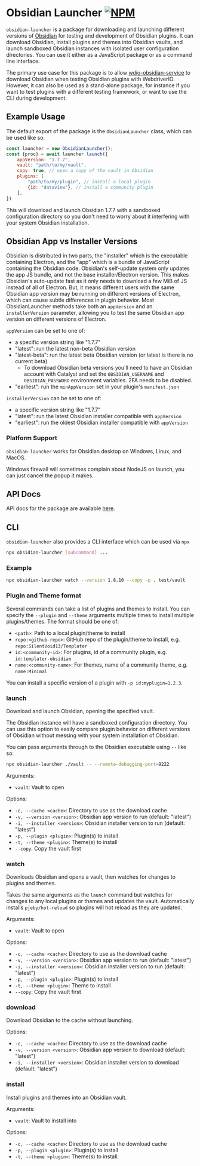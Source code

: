 # Obsidian Launcher [![NPM](https://img.shields.io/npm/v/obsidian-launcher)](https://www.npmjs.com/package/obsidian-launcher)

`obsidian-launcher` is a package for downloading and launching different versions of [Obsidian](https://obsidian.md) for testing and development of Obsidian plugins. It can download Obsidian, install plugins and themes into Obsidian vaults, and launch sandboxed Obsidian instances with isolated user configuration directories. You can use it either as a JavaScript package or as a command line interface.

The primary use case for this package is to allow [wdio-obsidian-service](../wdio-obsidian-service/README.md) to download Obsidian when testing Obsidian plugins with WebdriverIO. However, it can also be used as a stand-alone package, for instance if you want to test plugins with a different testing framework, or want to use the CLI during development.

## Example Usage
The default export of the package is the `ObsidianLauncher` class, which can be used like so:
```js
const launcher = new ObsidianLauncher();
const {proc} = await launcher.launch({
    appVersion: "1.7.7",
    vault: "path/to/my/vault",
    copy: true, // open a copy of the vault in Obsidian
    plugins: [
        "path/to/my/plugin", // install a local plugin
        {id: "dataview"}, // install a community plugin
    ],
})
```
This will download and launch Obsidian 1.7.7 with a sandboxed configuration directory so you don't need to worry about it interfering with your system Obsidian installation.

## Obsidian App vs Installer Versions
Obsidian is distributed in two parts, the "installer" which is the executable containing Electron, and the "app" which is a bundle of JavaScript containing the Obsidian code. Obsidian's self-update system only updates the app JS bundle, and not the base installer/Electron version. This makes Obsidian's auto-update fast as it only needs to download a few MiB of JS instead of all of Electron. But, it means different users with the same Obsidian app version may be running on different versions of Electron, which can cause subtle differences in plugin behavior. Most ObsidianLauncher methods take both an `appVersion` and an `installerVersion` parameter, allowing you to test the same Obsidian app version on different versions of Electron.

`appVersion` can be set to one of:
- a specific version string like "1.7.7"
- "latest": run the latest non-beta Obsidian version
- "latest-beta": run the latest beta Obsidian version (or latest is there is no current beta)
    - To download Obsidian beta versions you'll need to have an Obsidian account with Catalyst and set the `OBSIDIAN_USERNAME` and `OBSIDIAN_PASSWORD` environment variables. 2FA needs to be disabled.
- "earliest": run the `minAppVersion` set in your plugin's `manifest.json`

`installerVersion` can be set to one of:
- a specific version string like "1.7.7"
- "latest": run the latest Obsidian installer compatible with `appVersion`
- "earliest": run the oldest Obsidian installer compatible with `appVersion`

### Platform Support
`obsidian-launcher` works for Obsidian desktop on Windows, Linux, and MacOS.

Windows firewall will sometimes complain about NodeJS on launch, you can just cancel the popup it makes.

## API Docs
API docs for the package are available [here](https://jesse-r-s-hines.github.io/wdio-obsidian-service/obsidian-launcher/README.html).

## CLI
`obsidian-launcher` also provides a CLI interface which can be used via `npx`
```bash
npx obsidian-launcher [subcommand] ...
```

### Example
```bash
npx obsidian-launcher watch --version 1.8.10 --copy -p . test/vault
```

### Plugin and Theme format
Several commands can take a list of plugins and themes to install. You can specify the `--plugin` and `--theme` arguments multiple times to install multiple plugins/themes. The format should be one of:
- `<path>`: Path to a local plugin/theme to install
- `repo:<github-repo>`: GitHub repo of the plugin/theme to install, e.g. `repo:SilentVoid13/Templater`
- `id:<community-id>`: For plugins, id of a community plugin, e.g. `id:templater-obsidian`
- `name:<community-name>`: For themes, name of a community theme, e.g. `name:Minimal`

You can install a specific version of a plugin with `-p id:myplugin=1.2.3`.

### launch
Download and launch Obsidian, opening the specified vault.

The Obsidian instance will have a sandboxed configuration directory. You can use this option to easily compare plugin behavior on different versions of Obsidian without messing with your system installation of Obsidian.

You can pass arguments through to the Obsidian executable using `--` like so:
```bash
npx obsidian-launcher ./vault -- --remote-debugging-port=9222
```

Arguments:
- `vault`: Vault to open

Options:
- `-c, --cache <cache>`: Directory to use as the download cache
- `-v, --version <version>`: Obsidian app version to run (default: "latest")
- `-i, --installer <version>`: Obsidian installer version to run (default: "latest")
- `-p, --plugin <plugin>`: Plugin(s) to install
- `-t, --theme <plugin>`: Theme(s) to install
- `--copy`: Copy the vault first

### watch
Downloads Obsidian and opens a vault, then watches for changes to plugins and themes.

Takes the same arguments as the `launch` command but watches for changes to any local plugins or themes and updates the vault. Automatically installs `pjeby/hot-reload` so plugins will hot reload as they are updated.

Arguments:
- `vault`: Vault to open

Options:
- `-c, --cache <cache>`: Directory to use as the download cache
- `-v, --version <version>`: Obsidian app version to run (default: "latest")
- `-i, --installer <version>`: Obsidian installer version to run (default: "latest")
- `-p, --plugin <plugin>`: Plugin(s) to install
- `-t, --theme <plugin>`: Theme to install
- `--copy`: Copy the vault first

### download
Download Obsidian to the cache without launching.

Options:
- `-c, --cache <cache>`: Directory to use as the download cache
- `-v, --version <version>`: Obsidian app version to download (default: "latest")
- `-i, --installer <version>`: Obsidian installer version to download (default: "latest")

### install
Install plugins and themes into an Obsidian vault.

Arguments:
- `vault`: Vault to install into

Options:
- `-c, --cache <cache>`: Directory to use as the download cache
- `-p, --plugin <plugin>`: Plugin(s) to install
- `-t, --theme <plugin>`: Theme(s) to install.
